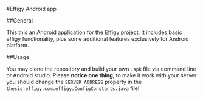 #Effigy Android app

##General

This this an Android application for the Effigy project. 
It includes basic effigy functionality, plus some additional features exclusively for Android platform.

##Usage

You may clone the repository and build your own `.apk` file via command line or Android studio. 
Please **notice one thing**, to make it work with your server you should change the `SERVER_ADDRESS` property in the 
`thesis.effigy.com.effigy.ConfigConstants.java` file!